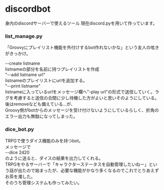 # discordbot
身内のdiscordサーバーで使えるツール
現在discord.pyを用いて作っています。

### list_manage.py
「Groovyにプレイリスト機能を外付けするbot作れないかな」という友人の呟きがきっかけ。

--create listname  
listnameの部分を名前に持つプレイリストを作成  
"--add listname url"  
listnameのプレイリストにurlを追加する。  
"--print listname"  
listnameに入っているurlをメッセージ欄へ"-play url"の形式で送信していく。ラグを考慮すると送信の合間に少し待機した方がよいと思いそのようにしている。  
後はremoveなども備えている...が、  
Groovy側がbotからのメッセージを受け付けないようにしているらしく、折角のエラー出力も無駄になってしまった。

### dice_bot.py
TRPGで使うダイス機能のみを持つbot。  
メッセージで  
--dice 2d20  
のように送ると、ダイスの結果を出力してくれる。  
TRPGをやるサーバーで「キャラクターステータスを自動管理したいねー」という話が出たので始まったが、必要な機能がかなり多くなるのでこれでとりあえずお茶を濁した。  
そのうち管理システムも作ってみたい。
